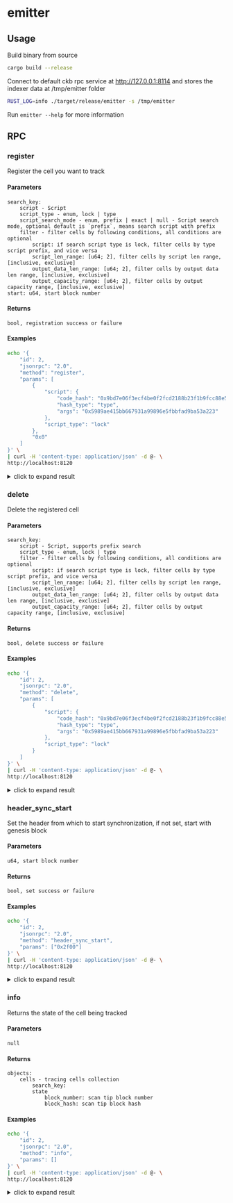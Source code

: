# emitter

## Usage

Build binary from source

```bash
cargo build --release
```

Connect to default ckb rpc service at http://127.0.0.1:8114 and stores the indexer data at /tmp/emitter folder

```bash
RUST_LOG=info ./target/release/emitter -s /tmp/emitter
```

Run `emitter --help` for more information


## RPC


### register

Register the cell you want to track

#### Parameters

```
search_key:
    script - Script
    script_type - enum, lock | type
    script_search_mode - enum, prefix | exact | null - Script search mode, optional default is `prefix`, means search script with prefix
    filter - filter cells by following conditions, all conditions are optional
        script: if search script type is lock, filter cells by type script prefix, and vice versa
        script_len_range: [u64; 2], filter cells by script len range, [inclusive, exclusive]
        output_data_len_range: [u64; 2], filter cells by output data len range, [inclusive, exclusive]
        output_capacity_range: [u64; 2], filter cells by output capacity range, [inclusive, exclusive]
start: u64, start block number
```

#### Returns

```
bool, registration success or failure
```

#### Examples

```bash
echo '{
    "id": 2,
    "jsonrpc": "2.0",
    "method": "register",
    "params": [
        {
            "script": {
                "code_hash": "0x9bd7e06f3ecf4be0f2fcd2188b23f1b9fcc88e5d4b65a8637b17723bbda3cce8",
                "hash_type": "type",
                "args": "0x5989ae415bb667931a99896e5fbbfad9ba53a223"
            },
            "script_type": "lock"
        },
        "0x0"
    ]
}' \
| curl -H 'content-type: application/json' -d @- \
http://localhost:8120
```

<details>
    <summary>click to expand result</summary>
<p>

```json
{
  "jsonrpc": "2.0",
  "result": true,
  "id": 2
}
```

</p>
</details>


### delete

Delete the registered cell

#### Parameters

```
search_key:
    script - Script, supports prefix search
    script_type - enum, lock | type
    filter - filter cells by following conditions, all conditions are optional
        script: if search script type is lock, filter cells by type script prefix, and vice versa
        script_len_range: [u64; 2], filter cells by script len range, [inclusive, exclusive]
        output_data_len_range: [u64; 2], filter cells by output data len range, [inclusive, exclusive]
        output_capacity_range: [u64; 2], filter cells by output capacity range, [inclusive, exclusive]
```

#### Returns

```
bool, delete success or failure
```

#### Examples

```bash
echo '{
    "id": 2,
    "jsonrpc": "2.0",
    "method": "delete",
    "params": [
        {
            "script": {
                "code_hash": "0x9bd7e06f3ecf4be0f2fcd2188b23f1b9fcc88e5d4b65a8637b17723bbda3cce8",
                "hash_type": "type",
                "args": "0x5989ae415bb667931a99896e5fbbfad9ba53a223"
            },
            "script_type": "lock"
        }
    ]
}' \
| curl -H 'content-type: application/json' -d @- \
http://localhost:8120
```

<details>
    <summary>click to expand result</summary>
<p>

```json
{
  "jsonrpc": "2.0",
  "result": true,
  "id": 2
}
```

</p>
</details>

### header_sync_start

Set the header from which to start synchronization, if not set, start with genesis block

#### Parameters

```
u64, start block number
```

#### Returns

```
bool, set success or failure
```

#### Examples

```bash
echo '{
    "id": 2,
    "jsonrpc": "2.0",
    "method": "header_sync_start",
    "params": ["0x2f00"]
}' \
| curl -H 'content-type: application/json' -d @- \
http://localhost:8120
```

<details>
    <summary>click to expand result</summary>
<p>

```json
{
  "jsonrpc": "2.0",
  "result": true,
  "id": 2
}
```

</p>
</details>

### info

Returns the state of the cell being tracked


#### Parameters

```
null
```

#### Returns

```
objects:
    cells - tracing cells collection
        search_key:
        state
            block_number: scan tip block number
            block_hash: scan tip block hash
```


#### Examples

```bash
echo '{
    "id": 2,
    "jsonrpc": "2.0",
    "method": "info",
    "params": []
}' \
| curl -H 'content-type: application/json' -d @- \
http://localhost:8120
```

<details>
    <summary>click to expand result</summary>
<p>

```json
{
  "jsonrpc": "2.0",
  "result": [
    "cell_states": [
        {
            "script": {
                    "code_hash": "0x9bd7e06f3ecf4be0f2fcd2188b23f1b9fcc88e5d4b65a8637b17723bbda3cce8",
                    "hash_type": "type",
                    "args": "0x5989ae415bb667931a99896e5fbbfad9ba53a223"
                },
            "script_type": "lock",
            "filter": null
        },
        {
            "block_hash": "0x9bfe99915bd967629d2bccd785ae2a972d2ec82cb8e0d4ebc86baa5c14d89f85",
            "block_number": "0x86f6cd"
        }
    ],
    "header_state":{
      "block_hash":"0x9e2f631a52404a973b94e72f906e489ce840a321789bd00286b549bd01737133",
      "block_number":"0xf00"
   }
  ],
  "id": 1
}

```

</p>
</details>
